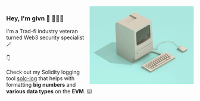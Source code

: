 <img align="right" width="280" height="210" style="margin-right=120px" src="readme_profile.gif">
<h3>Hey, I'm givn 👋 🧑🏼‍💻</h3>

<p>
  I'm a Trad-fi industry veteran turned Web3 security specialist  🪄
</p>

👇
<p>
  Check out my Solidity logging tool <a href="https://github.com/georgiIvanov/solc-log">solc-log</a> that helps with formatting <b>big numbers</b> and <b>various data types</b> on the <b>EVM</b>.  ⌨️ 
</p>

<!--
Gif credit: https://dribbble.com/filipjoos
-->

<!--
**georgiIvanov/georgiIvanov** is a ✨ _special_ ✨ repository because its `README.md` (this file) appears on your GitHub profile.

Here are some ideas to get you started:

- 🔭 I’m currently working on ...
- 🌱 I’m currently learning ...
- 👯 I’m looking to collaborate on ...
- 🤔 I’m looking for help with ...
- 💬 Ask me about ...
- 📫 How to reach me: ...
- 😄 Pronouns: ...
- ⚡ Fun fact: ...
-->
